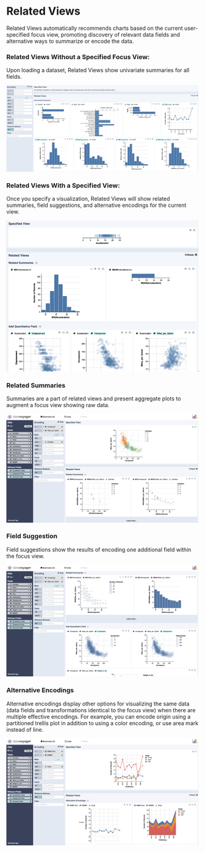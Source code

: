 # Related Views

Related Views automatically recommends charts based on the current user-specified focus view, promoting discovery of relevant data fields and alternative ways to summarize or encode the data.

### Related Views Without a Specified Focus View:

Upon loading a dataset, Related Views show univariate summaries for all fields.

![](../.gitbook/assets/univariate-1.PNG)

### Related Views With a Specified View:

Once you specify a visualization, Related Views will show related summaries, field suggestions, and alternative encodings for the current view.

![](../.gitbook/assets/relatedviews.png)

### Related Summaries

Summaries are a part of related views and present aggregate plots to augment a focus view showing raw data. 

![](../.gitbook/assets/screen-shot-2018-05-21-at-7.26.57-pm%20%281%29.png)

### Field Suggestion

Field suggestions show the results of encoding one additional field within the focus view.

![](../.gitbook/assets/fieldsugg.png)

### Alternative Encodings 

Alternative encodings display other options for visualizing the same data \(data fields and transformations identical to the focus view\) when there are multiple effective encodings. For example, you can encode origin using a partitioned trellis plot in addition to using a color encoding, or use area mark instead of line.

![](../.gitbook/assets/altenc.png)

